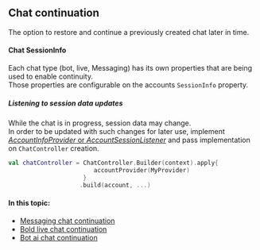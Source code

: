 ## Chat continuation
The option to restore and continue a previously created chat later in time.    

#### Chat SessionInfo
Each chat type (bot, live, Messaging) has its own properties that are being used to enable continuity.   
Those properties are configurable on the accounts `SessionInfo` property.   

##### Listening to session data updates
While the chat is in progress, session data may change.  
In order to be updated with such changes for later use, implement [_AccountInfoProvider_ or _AccountSessionListener_](/android-AccountInfoProvider) and pass implementation on `ChatController` creation. 
```kotlin
val chatController = ChatController.Builder(context).apply{
                        accountProvider(MyProvider)
                     }               
                    .build(account, ...)
```


#### In this topic:
- [Messaging chat continuation](AsyncChatContinuation)
- [Bold live chat continuation](BoldChatContinuation)
- [Bot ai chat continuation](BotChatContinuation)
